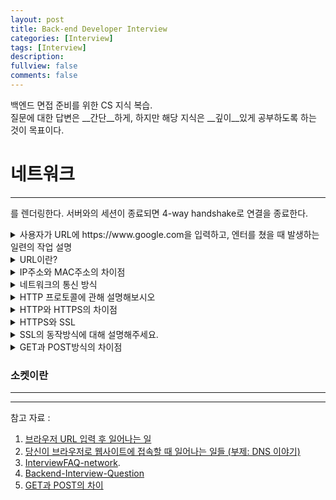 ```yaml
---
layout: post
title: Back-end Developer Interview
categories: [Interview]
tags: [Interview]
description: 
fullview: false
comments: false
---
```

백엔드 면접 준비를 위한 CS 지식 복습.   
질문에 대한 답변은 __간단__하게, 하지만 해당 지식은 __깊이__있게 공부하도록 하는 것이 목표이다.

# 네트워크
***
를 렌더링한다. 서버와의 세션이 종료되면 4-way handshake로 연결을 종료한다.

<details>
    <summary>사용자가 URL에 https://www.google.com을 입력하고, 엔터를 쳤을 때 발생하는 일련의 작업 설명</summary>

<!-- summary 아래 한칸 공백 두고 내용 삽입 -->

웹통신의 기준으로 흘러가는 관점을 파악
### 브라우저의 URL파싱  
아래의 URL을 입력했다고 가정해보자.
><span style="color:red"> http</span>://<span style="color:orange">www.example.com </span><span style="color:blue">:80 </span><span style="color:green">/path/to/myfile.html </span><span style="color:purple">?key1=value1&key2=value2</span><span style="color:grey"> #SomewhereInTheDocument</span>  
1) <span style="color:red"> http</span>:  
'하이퍼 텍스트 통신 규약'을 사용하라는 뜻.
2)<span style="color:orange">www.example.com </span>  
어떤 웹서버가 요구되는지 명시. 직접 IP주소를 입력하는 것도 가능하지만, 인간의 나태함에 의해 개발된 위대한 도메인 URL을 사용한다.  
3) <span style="color:blue">:80 </span>. 
포트. 기술적으로 웹서버에서 자원을 접근하기 위해 사용되는 gate이다. 표준 HTTP포트 사용시(http:80, https:443) 포트 번호는 생략한다.  
4)<span style="color:green">/path/to/myfile.html </span>  
웹서버 자원에 대한 경로. 초기에는 물리적 파일 위치를 가르켰으나, 요즘은 웹서버에서 추상화한 경로를 표기한다.  
5) <span style="color:purple">?key1=value1&key2=value2</span>  
웹 서버에서 제공되는 추가 파라미터. get방식 사용시 보통 제공된다.  
6) <span style="color:grey"> #SomewhereInTheDocument</span>   
자원 자체에 다른 부분에 대한 anchor(닻), 일종의 북마크이다.   
북마크된 지점에 위치한 내용을 보여주기 위헤 브라우저에서 방향을 알려주며, 요청이 서버에 보내지지는 않는다.

#### 유니코드 문자열 반환  
브라우저는 호스트명에서 ASCII가 아닌 유니코드 문자열을 반환한다.  
한글을 비롯한 유니코드가 있을 때 브라우저가 URL에서 호스트명 부분에 퓨니코드 인코딩을 한다.  
** 퓨니코드 : 도메인 이름에 쓸 수 있는 문자만으로 다른 유니코드 문자를 표기하기 위해 만들어진 인코딩 방식. 가끔 한글을 url에서 표시할 때 %ED%93% 이런 것을 본적있을 것임.

### HSTS 목록 조회
브라우저는 HSTS리스트를 점검한다. 만일 해당 URL이 있을 경우, http로 요청하더라도 자동으로 https로 변환하여 요청하게 된다.  
** 여기서 HSTS(HTTP Strict Transport Security)란 ? HTTP를 허용하지 않고 HTTPS를 통해서만 연결이 가능하도록 하는 기능이다. HTTP를 통한 연결 자체를 허용하지 않으며, 클라이언트측에서 차단되는 장점이 있다.

### DNS 서버를 통해 도메인 주소를 IP주소로 변환. 
우선 로컬 host파일이나 브라우저 캐시에 도메인이 있는지 확인한다.  
사용자의 PC는 가장 먼저, 지정된 DNS서버(우리나라의 경우 통신사 별로 지정된 DNS서버가 있다.)에 DNS Query를 송신한다.(http://www.naver.com으로 가정하자) 그 후 지정된 DNS서버는 Root 네임서버에 www.naver.com을 질의하고, Root 네임서버는 .com 네임서버의 ip주소를 알려준다.   

 그 후 .com 네임서버에 www.naver.com을 질의하면 naver.com 네임서버의 ip주소를 받고, 그곳에 질의를 또 송신하면 www.naver.com의 IP주소를 수신하게 된다.

 이와 같이 여러번 왔다갔다 하는 이유는, 도메인의 계층화 구조에 따라 DNS서버도 계층화되어있기 때문이다. 이렇게 계층화되어 있으므로 도메인의 가장 최상단, 즉 가장 뒷쪽(.com, .kr 등등)을 담당하는 DNS서버는 전세계에 13개 뿐이다.


### 라우터를 통해 해당 서버의 게이트웨이까지 이동
  DNS 서버를 통해 접속하고자 하는 서버의 IP주소를 알아냈다. 이제 이 IP주소로 서버에 요청을 전달해야 한다.  
  이 IP주소로 가야하는 것은 알지만, 어떻게 가야할 지는 모르기 때문에 네트워크 장비인 라우터의 라우팅 테이블을 통해 어떤 경로로 요청할지 지정한다. 이를 통해 서버로 찾아갈 수 있게 된다.

### ARP를 통해 IP주소를 MAC주소로 변환  
ARP(Address Resolution Protocol, 주소 결정 프로토콜)은 OSI 7계층 중에서도, 네트워크 계층 주소와 링크 계층 주소 사이의 변환을 담당하는 'IP 프로토콜'이다.

실질적으로 컴퓨터는 '랜카드'를 사용하여 연결되어 있어, 3계층->2계층으로 데이터를 전달하기 위해서는 MAC주소가 필요하다.
이를 위해 해당 네트워크 내에 ARP를 브로드캐스팅하여 해당 IP주소를 갖고 있는 노드는 자신의 MAC주소를 응답하는 형식으로 구현된다.


### 대상 서버와 TCP 소켓 연결 
목적지 서버의 주소를 알고난 후에 데이터 전송시 소켓을 열고, 연결형 통신 프로토콜인 TCP를 이용하여 데이터를 전송한다.  
TCP를 통해 데이터를 통신하기 위해서는 연결이 확인된 후 데이터를 보내야 하기 때문에, 연결 시작시 3-way-handshake를 이용하고, 해제시에는 4-way-handshake를 이용하여 접속을 끊는다.  
HTTPS요청이라면, TLS(Transpoart Layer Security) handshake 과정을 통해 세션키를 생성한다.

### HTTP프로토콜로 요청, 응답
세션이 유지되는 동안 서버에게 요청하고 응답받는 과정을 반복한다. 이 때 요청과 응답은 모두 HTTP 프로토콜을 사용하여 메시지를 생성한다.

### 브라우저에서 응답을 해석
웹 브라우저는 응답받은 HTML/CSS/JS 및 이미지, 폰트등의 리소스를 사용하여 페이지

** OSI 7계층과도 연관지어서 답할 수 있다
<details>
    <summary>꼬리질문</summary>

꼬리
</details>
</details>

<details>
    <summary>URL이란?</summary>
Uniform Resource Locator의 약자. 웹에서 정해진 자원의 주소를 말한다. 각각의 유일한 URL은 유일한 자원을 가리킨다.  
</details>

<details>
    <summary>IP주소와 MAC주소의 차이점</summary>
IP : 네트워크 통신에 있어 **통신기기**에 할당된 식별번호입니다.  
IP주소는 통신기기마다 고유하게 할당되어 있는 것이 아니라, 통신사에 일정 금액을 지불하고 받아오는 것이기 때문에 경우에 따라 바뀔 수 있습니다.
상대방 컴퓨터가 내 PC를 찾기 위해 필요한 주소입니다.  

MAC : IP주소와 마찬가지로 네트워크 통신에서 통신기기의 식별번호를 나타낸다.  
MAC주소는 **통신기기 하드웨어 자체에 부여된 고유한 식별번호**를 나타낸다.  
세상에 단 하나밖에 없는 유니크한 값을 가지며 변경될 수 없다. 컴퓨터간 서로 통신을 하기 위해 필요하다.

MAC주소와 IP주소는 왜 분리한 것일까?
IP주소는 네트워크 계층에서 사용하는 논리적인 주소이다. 목적지를 식별하는 값의 한가지인 것이다. IPX라는 프로토콜을 사용해도 동일하게 데이터 링크 계층의 프로토콜 이더넷과 통신이 가능하다. 즉, 네트워크 계층과 링크 계층의 식별자가 분리되어 있어 이렇게 독립적으로 프로토콜을 사용할 수 있는 것이다.


#### 물리 주소와 논리 주소 독립이 필요한 이유
마치 학번이 있는데 왜 주민번호가 필요하다고 묻는 것과 같은 이치이다.  
데이터를 A(제주도)에서 B(판교)로 보낸다고 가정을 해보자. 이 때 한번에 슝 하고 A에서 B로 가는 것이 아니라, 제주도 -> 경기도 -> 성남시 -> 분당구 이렇게 여러 스위치를 거쳐 도착지에 도달하게 된다. 이를 forwarding이라고 한다. 이렇듯, 한 명 한 명 찾아서  목적지에 도달하는 것보다 계층화된 구조로 타고타고 전달하는 것이 효율적이기 때문에 논리 주소를 사용하여 네트워크 계층화를 구현한 것이라고 볼 수 있다.

</details>


<details>
    <summary>네트워크의 통신 방식</summary>

* 유니캐스트 : 일대일 통신 방법.   
데이터를 보내고자 하는 주소(MAC Address)를 프레임에 포함시켜 보내는 방식
* 브로드캐스트 : 하나의 네트워크 전체의 통신 방법.  
같은 네트워크에 포함된 장비들에게 거부권은 없고 일단 무조건 수신하고 봐야하는 통신법
* 멀티캐스트 : 

</details>


<details>
    <summary>HTTP 프로토콜에 관해 설명해보시오</summary>
     Hyper Text Transfer Protocol의 약자로, 인터넷(www)에서 데이터를 주고받을 수 있는 프로토콜이다.  HTTP는 TCP/IP를 이용하는 응용 프로토콜이며, 연결상태를 유지하지 않는 비연결성 프로토콜이다. 그렇기 때문에 요청/응답 방식으로 동작한다.  
     HTTP에서 요청하는 메소드는 GET/POST/PUT/DELETE가 있다. 또한, HTTP는 단순 텍스트를 교환하기 때문에 보완에 취약하다.
     
   ** 서버가 요청에 대한 응답 코드는 아래로 나눌 수 있다 : 
*  1XX (조건부 응답) : 요청을 받았으며 작업을 계속한다.
*  2XX (성공) : 클라이언트가 요청한 동작을 수신하여 이해했고 승낙했으며 성공적으로 처리했음을 가리킨다.
*  3XX (리다이렉션 완료) : 클라이언트는 요청을 마치기 위해 추가 동작을 취해야 한다.
*  4XX (요청 오류) : 클라이언트에 오류가 있음을 나타낸다.
*  5XX (서버 오류) : 서버가 유효한 요청을 명백하게 수행하지 못했음을 나타낸다.
    
** 꼬리질문 : HTTP의 비연결성 프로토콜을 해결하기 위해 어떤걸 사용할까요?  
Cookie & Session
</details>

<details>
    <summary>HTTP와 HTTPS의 차이점</summary>
    HTTP는 Hyper Text Trnasfer Protocol의 약자로, WWW(웹)상에서 정보를 주고받는  가장 기초적인 프로토콜이다.즉, 클라이언트와 서버 간 웹문서를 통해 정보를 주고받는 규약을 뜻한다. HTTP는 네트워크, IPT, TCP, HTTP계층으로 구성되어있다. 서버에서부터 브라우저로 전송되는 정보가 암호화되지 않는 다는 것이 가장 큰 문제점이다.
    HTTPS는 Hyper Text Transfer Protocol Secure의 약자이다. HTTPS는 네트워크, IP, TCP, SSL/TLS, HTTPS계층으로 구성되어 있다. 데이터 도난 방지를 위해 SSL(보안 소켓 계층)을 이용하여 문제를 해결하였다. SSL은 서버와 브라우저 사이 암호화된 연결을 만들어 민감정보를 주고받을 시 도난당하는 것을 보완한다.
    보안적 측면을 제외하더라도, HTTPS로 전환시 검색엔진 최적화(SEO)에 있어서도 큰 혜택을 볼 수 있다. 또한 가속화된 모바일 페이지(AMP, Accelerated Mobile Pages)를 만들 때에도 HTTPS 프로토콜을 사용해야 한다.  
    HTTPS는 암호화된 통신을 제공하는 HTTP를 일컫는다. HTTP를 이용해 클라이언트각 서버와 통신을 할 때, 암호화 통신을 위한 키를 설정하고 통신하게 된다. 이 때 사용하는 암호화 방식은 공개키 암호화 방식을 사용하며, 데이터를 암호화하는데 2개의 키를, 복호화 하는데 한개의 키를 사용한다.  
    HTTP를 사용하면 공격자가 패킷을 가로챌 경우, 평문이기 때문에 해당 데이터를 갈취하고, 변조하여 공격이 가능하다(Man in the middle).  그에 반해 HTTPS 프로토콜을 사용하면, 패킷이 중간에 탈취되더라도 공격자가 메시지를 알아내고 암호화까지하여 변조하는데 천문학적인 시간을 소요하게 된다.  
    HTTPS 통신은 공개키 암호화, 복호화 과정으로 인해 많은 비용과 시간을 수반하기에, 금융정보 및 기밀 또는 민감한 정보들이 있을 경우 HTTPS로, 그와 상관없는 UI처리 및 일반 컨텐츠 정보는 HTTP로 처리한다.  
    
</details>

<details>
    <summary>HTTPS와 SSL</summary>
    HTTPS는 기존 HTTP에서 SSL(TLS)프로토콜을 가미하여 평문 데이터를 암호화하는 프로토콜이다.  HTTPS는 SSL 프로토콜
       
</details>


<details>
    <summary>SSL의 동작방식에 대해 설명해주세요.</summary>
    SSL은 공개키 암호화 방식과 공개키의 단점을 보완한 대칭키 암호화 방식을 함께 사용한다.  
    공개키 방식으로 대칭키를 전달하고, 서로 공유된 대칭키를 가지고 통신한다.  
    
</details>


<details>
    <summary>GET과 POST방식의 차이점</summary>
    **GET**  
    필요한 데이터를 쿼리스트링(URL의 끝에 ?와 함께 이름과 값을 쌍으로 이루는 것)을 통해 전송한다. 그리고 불필요한 요청을 제한하기 위해 요청이 캐시될 수 있다. 정적 컨텐츠를 요청하고 나면 브라우저에서는 요청을 캐시해두고, 동일한 요청이 발생 할 때 서버로 요청을 보내지 않고 캐시된 데이터를 사용한다.  
    **POST**   
    리소스를 생성/변경하기 위해 설계되었기 때문에 GET과 달리 HTTP 메시지의 Body에 담아 전송한다. 그렇기에 길이의 제한없이 데이터를 전송할 수 있으며, 대용량 데이터 전송 또한 가능하다. 이렇듯 데이터가 Body로 전송되고 눈에 보이지 않아 GET보다 보안적인 면에서 안전하다고 생각할 수 있지만, 개발자 도구등에서 확인할 수 있기에 민감 데이터의 경우 반드시 암호화하여 전송해야 합니다.  
    그리고 POST로 요청을 보낼 때에는 요청 헤더의 Content-Type에 요청 데이터의 타입을 표시해야 한다. 그러지 않을 경우 내용 혹은 URL에 포함된 리소스의 확장자명으로 유추한다.  
    GET방식은 Idempotent(멱등), POST는 Non-idempotent하게 설계되었다.
    GET으로 서버에게 동일한 요청을 여러 번 전송하더라도 동일한 응답이 돌아와야 하도록 설계되었기 때문에, 주로 조회할 때 사용한다. 반면, POST는 Non-idempotent이기에 서버에게 동일한 요청을 하더라도 응답은 항상 다를 수 있다. 이에 따라 POST는 서버의 상태나 데이터를 변경시킬 때 사용된다.
    
</details>

### 소켓이란
***
*** 
참고 자료 : 
1. [브라우저 URL 입력 후 일어나는 일](https://wangin9.tistory.com/entry/%EB%B8%8C%EB%9D%BC%EC%9A%B0%EC%A0%80%EC%97%90-URL-%EC%9E%85%EB%A0%A5-%ED%9B%84-%EC%9D%BC%EC%96%B4%EB%82%98%EB%8A%94-%EC%9D%BC%EB%93%A4-1URL%EC%9D%84-%ED%95%B4%EC%84%9D%ED%95%9C%EB%8B%A4?category=827054)
2. [당신이 브라우저로 웹사이트에 접속할 때 일어나는 일들 (부제: DNS 이야기)](https://preamtree.tistory.com/35)
1. [InterviewFAQ-network](https://github.com/MoctorDaster/InterviewFAQ-network#%E7%BD%91%E7%BB%9C%E9%83%A8%E5%88%86%E6%80%BB%E8%BF%B0). 
 2. [Backend-Interview-Question](https://github.com/ksundong/backend-interview-question)
 3. [GET과 POST의 차이](https://hongsii.github.io/2017/08/02/what-is-the-difference-get-and-post/)
